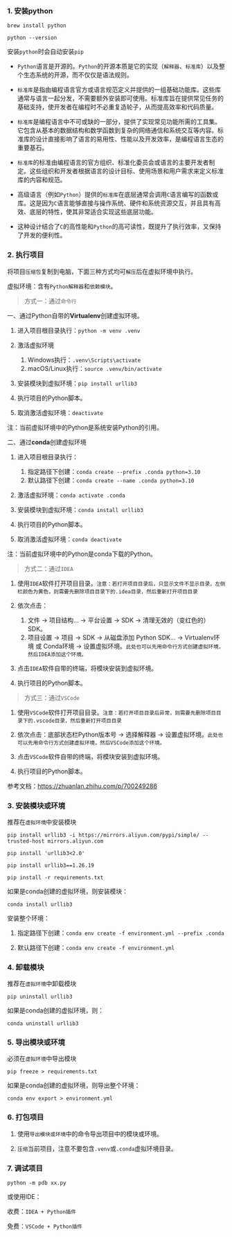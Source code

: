 ### 1. 安装python

`brew install python`

`python --version`

安装`python`时会自动安装`pip`

- `Python`语言是开源的。`Python`的开源本质是它的实现（`解释器`、`标准库`）以及整个生态系统的开源，而不仅仅是语法规则。

- `标准库`是指由编程语言官方或语言规范定义并提供的一组基础功能库。这些库通常与语言一起分发，不需要额外安装即可使用。标准库旨在提供常见任务的基础支持，使开发者在编程时不必重复造轮子，从而提高效率和代码质量。

- `标准库`是编程语言中不可或缺的一部分，提供了实现常见功能所需的工具集。它包含从基本的数据结构和数学函数到复杂的网络通信和系统交互等内容。标准库的设计直接影响了语言的易用性、性能以及开发效率，是编程语言生态的重要基石。

- `标准库`的标准由编程语言的官方组织、标准化委员会或语言的主要开发者制定。这些组织和开发者根据语言的设计目标、使用场景和用户需求来定义标准库的内容和规范。

- 高级语言（例如`Python`）提供的`标准库`在底层通常会调用`C`语言编写的函数或库。这是因为`C`语言能够直接与操作系统、硬件和系统资源交互，并且具有高效、底层的特性，使其非常适合实现这些底层功能。

- 这种设计结合了`C`的高性能和`Python`的高可读性，既提升了执行效率，又保持了开发的便利性。

### 2. 执行项目

将项目`压缩包`复制到电脑，下面三种方式均可`解压`后在虚拟环境中执行。

虚拟环境：含有`Python解释器`和`依赖模块`。

> 方式一：通过`命令行`

一、通过Python自带的**Virtualenv**创建虚拟环境。

1. 进入项目根目录执行：`python -m venv .venv`

2. 激活虚拟环境
	1. Windows执行：`.venv\Scripts\activate`
	2. macOS/Linux执行：`source .venv/bin/activate`

3. 安装模块到虚拟环境：`pip install urllib3`

4. 执行项目的Python脚本。

5. 取消激活虚拟环境：`deactivate`

注：当前虚拟环境中的Python是系统安装Python的引用。

二、通过**conda**创建虚拟环境

1. 进入项目根目录执行：
	1. 指定路径下创建：`conda create --prefix .conda python=3.10`
	2. 默认路径下创建：`conda create --name .conda python=3.10`

2. 激活虚拟环境：`conda activate .conda`

3. 安装模块到虚拟环境：`conda install urllib3`

4. 执行项目的Python脚本。

5. 取消激活虚拟环境：`conda deactivate`

注：当前虚拟环境中的Python是conda下载的Python。

> 方式二：通过`IDEA`

1. 使用`IDEA`软件打开项目目录。`注意：若打开项目目录后，只显示文件不显示目录，左侧栏颜色为黄色，则需要先删除项目目录下的.idea目录，然后重新打开项目目录`

2. 依次点击：
	1. 文件 -> 项目结构... -> 平台设置 -> SDK -> 清理无效的（变红色的）SDK。
	2. 项目设置 -> 项目 -> SDK -> 从磁盘添加 Python SDK... -> Virtualenv环境 或 Conda环境 -> 设置虚拟环境。`此处也可以先用命令行方式创建虚拟环境，然后IDEA添加这个环境。`

3. 点击`IDEA`软件自带的终端，将模块安装到虚拟环境。

4. 执行项目的Python脚本。

> 方式三：通过`VSCode`

1. 使用`VSCode`软件打开项目目录。`注意：若打开项目目录后异常，则需要先删除项目目录下的.vscode目录，然后重新打开项目目录`

2. 依次点击：底部状态栏Python版本号 -> 选择解释器 -> 设置虚拟环境。`此处也可以先用命令行方式创建虚拟环境，然后VSCode添加这个环境。`

3. 点击`VSCode`软件自带的终端，将模块安装到虚拟环境。

4. 执行项目的Python脚本。

参考文档：https://zhuanlan.zhihu.com/p/700249286

### 3. 安装模块或环境

推荐在`虚拟环境`中安装模块

`pip install urllib3 -i https://mirrors.aliyun.com/pypi/simple/ --trusted-host mirrors.aliyun.com`

`pip install 'urllib3<2.0'`

`pip install urllib3==1.26.19`

`pip install -r requirements.txt`

如果是conda创建的虚拟环境，则安装模块：

`conda install urllib3`

安装整个环境：

1. 指定路径下创建：`conda env create -f environment.yml --prefix .conda`

2. 默认路径下创建：`conda env create -f environment.yml`

### 4. 卸载模块

推荐在`虚拟环境`中卸载模块

`pip uninstall urllib3`

如果是conda创建的虚拟环境，则：

`conda uninstall urllib3`

### 5. 导出模块或环境

必须在`虚拟环境`中导出模块

`pip freeze > requirements.txt`

如果是conda创建的虚拟环境，则导出整个环境：

`conda env export > environment.yml`

### 6. 打包项目

1. 使用`导出模块或环境`中的命令导出项目中的模块或环境。

2. `压缩`当前项目，注意不要包含`.venv`或`.conda`虚拟环境目录。

### 7. 调试项目

`python -m pdb xx.py`

或使用IDE：

收费：`IDEA + Python插件`

免费：`VSCode + Python插件`
